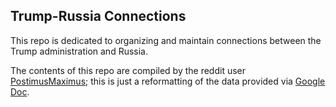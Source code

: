 ## Trump-Russia Connections  
This repo is dedicated to organizing and maintain connections between the Trump administration and Russia.  

The contents of this repo are compiled by the reddit user [PostimusMaximus](https://www.reddit.com/r/TrumpInvestigation/); this is just a reformatting of the data provided via [Google Doc](https://docs.google.com/document/d/1DnQWKe9koRkG31bO3vGJdLjqlI5fPi4I7MRjWFTz3Y0/edit).
